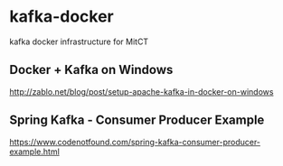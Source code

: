 # kafka-docker
kafka docker infrastructure for MitCT

## Docker + Kafka on Windows
http://zablo.net/blog/post/setup-apache-kafka-in-docker-on-windows

## Spring Kafka - Consumer Producer Example
https://www.codenotfound.com/spring-kafka-consumer-producer-example.html
